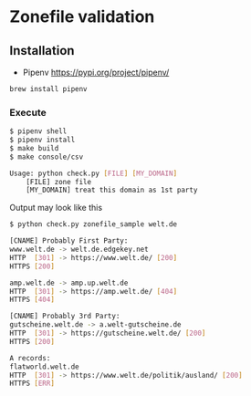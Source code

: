 # Zonefile validation

## Installation

* Pipenv https://pypi.org/project/pipenv/

```sh
brew install pipenv
```

### Execute

```sh
$ pipenv shell
$ pipenv install
$ make build
$ make console/csv

Usage: python check.py [FILE] [MY_DOMAIN]
    [FILE] zone file
    [MY_DOMAIN] treat this domain as 1st party
```

Output may look like this

```sh
$ python check.py zonefile_sample welt.de

[CNAME] Probably First Party:
www.welt.de -> welt.de.edgekey.net
HTTP  [301] -> https://www.welt.de/ [200]
HTTPS [200]

amp.welt.de -> amp.up.welt.de
HTTP  [301] -> https://amp.welt.de/ [404]
HTTPS [404]

[CNAME] Probably 3rd Party:
gutscheine.welt.de -> a.welt-gutscheine.de
HTTP  [301] -> https://gutscheine.welt.de/ [200]
HTTPS [200]

A records:
flatworld.welt.de
HTTP  [301] -> https://www.welt.de/politik/ausland/ [200]
HTTPS [ERR]
```
